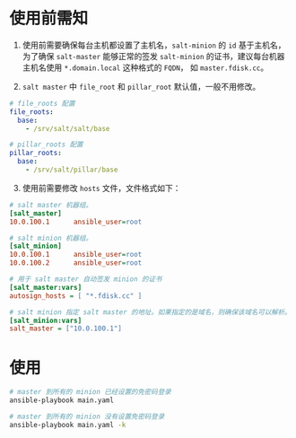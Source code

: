 # 使用前需知

1. 使用前需要确保每台主机都设置了主机名，`salt-minion` 的 `id` 基于主机名，为了确保 `salt-master` 能够正常的签发 `salt-minion` 的证书，建议每台机器主机名使用 `*.domain.local` 这种格式的 `FQDN`， 如 `master.fdisk.cc`。

2. `salt master` 中 `file_root` 和 `pillar_root` 默认值，一般不用修改。

```yaml
# file_roots 配置
file_roots:
  base:
    - /srv/salt/salt/base

# pillar_roots 配置
pillar_roots:
  base:
    - /srv/salt/pillar/base
```

3. 使用前需要修改 `hosts` 文件，文件格式如下：

```ini
# salt master 机器组。
[salt_master]
10.0.100.1      ansible_user=root

# salt minion 机器组。
[salt_minion]
10.0.100.1      ansible_user=root
10.0.100.2      ansible_user=root

# 用于 salt master 自动签发 minion 的证书
[salt_master:vars]
autosign_hosts = [ "*.fdisk.cc" ]

# salt minion 指定 salt master 的地址。如果指定的是域名，则确保该域名可以解析。
[salt_minion:vars]
salt_master = ["10.0.100.1"]
```

# 使用

```bash
# master 到所有的 minion 已经设置的免密码登录
ansible-playbook main.yaml

# master 到所有的 minion 没有设置免密码登录
ansible-playbook main.yaml -k
```
